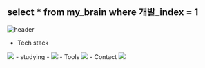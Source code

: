 ## select * from my_brain where 개발_index = 1

<!--
**bidulgirin/bidulgirin** is a ✨ _special_ ✨ repository because its `README.md` (this file) appears on your GitHub profile.

Here are some ideas to get you started:

- 🔭 I’m currently working on ...
- 🌱 I’m currently learning ...
- 👯 I’m looking to collaborate on ...
- 🤔 I’m looking for help with ...
- 💬 Ask me about ...
- 📫 How to reach me: ...
- 😄 Pronouns: ...
- ⚡ Fun fact: ...
-->

![header](https://capsule-render.vercel.app/api?type=Venom&color=auto&height=300&section=header&text=안녕하세요%20비둘기린입니다&fontSize=40&fontColor=ffffff)


- Tech stack
 <img src="https://img.shields.io/badge/react-20232a.svg?style=for-the-badge&logo=react&logoColor=61DAFB" />
- studying
- <img src="https://img.shields.io/badge/react-20232a.svg?style=for-the-badge&logo=react&logoColor=61DAFB" />
- Tools
<img src="https://img.shields.io/badge/react-20232a.svg?style=for-the-badge&logo=react&logoColor=61DAFB" />
- Contact
<img src="https://img.shields.io/badge/react-20232a.svg?style=for-the-badge&logo=react&logoColor=61DAFB" />

